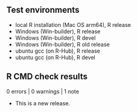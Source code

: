 ## Test environments

-   local R installation (Mac OS arm64), R release
-   Windows (Win-builder), R release
-   Windows (Win-builder), R devel
-   Windows (Win-builder), R old release
-   ubuntu gcc (on R-Hub), R release
-   ubuntu gcc (on R-Hub), R devel

## R CMD check results

0 errors \| 0 warnings \| 1 note

-   This is a new release.
